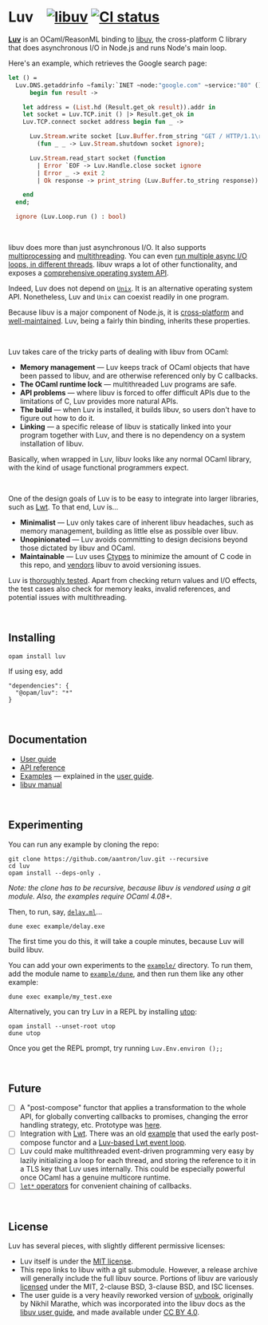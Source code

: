 # Luv &nbsp;&nbsp; [![libuv][libuv-version]][libuv-releases] [![CI status][ci-img]][ci]

[libuv-releases]: https://github.com/libuv/libuv/releases
[libuv-version]: https://img.shields.io/badge/libuv-1.41.0-blue.svg
[ci]: https://github.com/aantron/luv/actions
[ci-img]: https://img.shields.io/github/workflow/status/aantron/luv/ci/master?label=ci

[**Luv**][luv] is an OCaml/ReasonML binding to [libuv][libuv], the
cross-platform C library that does asynchronous I/O in Node.js and runs Node's
main loop.

Here's an example, which retrieves the Google search page:

```ocaml
let () =
  Luv.DNS.getaddrinfo ~family:`INET ~node:"google.com" ~service:"80" ()
      begin fun result ->

    let address = (List.hd (Result.get_ok result)).addr in
    let socket = Luv.TCP.init () |> Result.get_ok in
    Luv.TCP.connect socket address begin fun _ ->

      Luv.Stream.write socket [Luv.Buffer.from_string "GET / HTTP/1.1\r\n\r\n"]
        (fun _ _ -> Luv.Stream.shutdown socket ignore);

      Luv.Stream.read_start socket (function
        | Error `EOF -> Luv.Handle.close socket ignore
        | Error _ -> exit 2
        | Ok response -> print_string (Luv.Buffer.to_string response))

    end
  end;

  ignore (Luv.Loop.run () : bool)
```

<br/>

libuv does more than just asynchronous I/O. It also supports
[multiprocessing][processes] and [multithreading][threads]. You can even [run
multiple async I/O loops, in different threads][loops]. libuv wraps a lot of
other functionality, and exposes a [comprehensive operating system API][api].

Indeed, Luv does not depend on [`Unix`][unix]. It is an alternative operating
system API. Nonetheless, Luv and `Unix` can coexist readily in one program.

Because libuv is a major component of Node.js, it is
[cross-platform][platforms] and [well-maintained][maintainers]. Luv, being a
fairly thin binding, inherits these properties.

<br/>

Luv takes care of the tricky parts of dealing with libuv from OCaml:

- **Memory management** &mdash; Luv keeps track of OCaml objects that have been
  passed to libuv, and are otherwise referenced only by C callbacks.
- **The OCaml runtime lock** &mdash; multithreaded Luv programs are safe.
- **API problems** &mdash; where libuv is forced to offer difficult APIs due to
  the limitations of C, Luv provides more natural APIs.
- **The build** &mdash; when Luv is installed, it builds libuv, so users don't
  have to figure out how to do it.
- **Linking** &mdash; a specific release of libuv is statically linked into
  your  program together with Luv, and there is no dependency on a system
  installation of libuv.

Basically, when wrapped in Luv, libuv looks like any normal OCaml library, with
the kind of usage functional programmers expect.

<br/>

One of the design goals of Luv is to be easy to integrate into larger libraries,
such as [Lwt][lwt]. To that end, Luv is...

- **Minimalist** &mdash; Luv only takes care of inherent libuv headaches, such
  as memory management, building as little else as possible over libuv.
- **Unopinionated** &mdash; Luv avoids committing to design decisions beyond
  those dictated by libuv and OCaml.
- **Maintainable** &mdash; Luv uses [Ctypes][ctypes] to minimize the amount of C
  code in this repo, and [vendors][vendor] libuv to avoid versioning issues.

Luv is [thoroughly tested][tests]. Apart from checking return values and I/O
effects, the test cases also check for memory leaks, invalid references, and
potential issues with multithreading.

<br/>

## Installing

```
opam install luv
```

If using esy, add

```
"dependencies": {
  "@opam/luv": "*"
}
```

<br/>

## Documentation

- [User guide][guide]
- [API reference][api]
- [Examples][examples] &mdash; explained in the [user guide][guide].
- [libuv manual][libuv-docs]

<br/>

## Experimenting

You can run any example by cloning the repo:

```
git clone https://github.com/aantron/luv.git --recursive
cd luv
opam install --deps-only .
```

*Note: the clone *has* to be recursive, because libuv is vendored using a git
module. Also, the examples require OCaml 4.08+.*

Then, to run, say, [`delay.ml`][delay.ml]...

```
dune exec example/delay.exe
```

The first time you do this, it will take a couple minutes, because Luv will
build libuv.

You can add your own experiments to the [`example/`][examples] directory. To run
them, add the module name to [`example/dune`][example/dune], and then run them
like any other example:

```
dune exec example/my_test.exe
```

Alternatively, you can try Luv in a REPL by installing [utop][utop]:

```
opam install --unset-root utop
dune utop
```

Once you get the REPL prompt, try running `Luv.Env.environ ();;`

<br/>

## Future

- [ ] A "post-compose" functor that applies a transformation to the whole API,
for globally converting callbacks to promises, changing the error handling
strategy, etc. Prototype was [here][postcompose].
- [ ] Integration with [Lwt][lwt]. There was an old [example][lwt-integration]
that used the early post-compose functor and a [Luv-based Lwt event
loop][lwt-loop].
- [ ] Luv could make multithreaded event-driven programming very easy by lazily
initializing a loop for each thread, and storing the reference to it in a TLS
key that Luv uses internally. This could be especially powerful once OCaml has a
genuine multicore runtime.
- [ ] [`let*` operators][let] for convenient chaining of callbacks.

<br/>

## License

Luv has several pieces, with slightly different permissive licenses:

- Luv itself is under the [MIT license][license].
- This repo links to libuv with a git submodule. However, a release archive will
  generally include the full libuv source. Portions of libuv are variously
  [licensed][libuv-license] under the MIT, 2-clause BSD, 3-clause BSD, and ISC
  licenses.
- The user guide is a very heavily reworked version of [uvbook][uvbook],
  originally by Nikhil Marathe, which was incorporated into the libuv docs as
  the [libuv user guide][libuv-guide], and made available under
  [CC BY 4.0][guide-license].

[luv]: https://github.com/aantron/luv
[libuv]: https://github.com/libuv/libuv
[platforms]: https://github.com/libuv/libuv/blob/master/SUPPORTED_PLATFORMS.md#readme
[maintainers]: https://github.com/libuv/libuv/blob/master/MAINTAINERS.md#readme
[ctypes]: https://github.com/ocamllabs/ocaml-ctypes#readme
[vendor]: https://github.com/aantron/luv/tree/master/src/c/vendor
[tests]: https://github.com/aantron/luv/tree/master/test
[guide]: https://aantron.github.io/luv/
[api]: https://aantron.github.io/luv/luv/index.html#api-reference
[examples]: https://github.com/aantron/luv/tree/master/example
[libuv-docs]: http://docs.libuv.org/en/v1.x/
[experiment]: https://aantron.github.io/luv/introduction.html
[lwt]: https://github.com/ocsigen/lwt#readme
[license]: https://github.com/aantron/luv/blob/master/LICENSE.md
[libuv-license]: https://github.com/libuv/libuv/blob/v1.x/LICENSE
[uvbook]: https://github.com/nikhilm/uvbook
[libuv-guide]: http://docs.libuv.org/en/v1.x/guide.html
[guide-license]: https://github.com/aantron/luv/blob/master/docs/LICENSE
[processes]: https://aantron.github.io/luv/processes.html
[threads]: https://aantron.github.io/luv/threads.html
[loops]: https://aantron.github.io/luv/threads.html#multiple-event-loops
[unix]: https://caml.inria.fr/pub/docs/manual-ocaml/libref/Unix.html
[delay.ml]: https://github.com/aantron/luv/blob/master/example/delay.ml
[example/dune]: https://github.com/aantron/luv/blob/master/example/dune
[utop]: https://github.com/ocaml-community/utop
[postcompose]: https://github.com/aantron/luv/blob/0eae7f30ef99157bda77c62e0cb82169410de583/src/promisify_signatures.ml
[lwt-integration]: https://github.com/aantron/luv/blob/0eae7f30ef99157bda77c62e0cb82169410de583/example/http_get_lwt/http_get_lwt.ml
[lwt-loop]: https://github.com/aantron/luv/blob/0eae7f30ef99157bda77c62e0cb82169410de583/src/lwt/luv_lwt.ml
[let]: https://github.com/aantron/luv/blob/0eae7f30ef99157bda77c62e0cb82169410de583/src/syntax/syntax.mli#L6-L15
